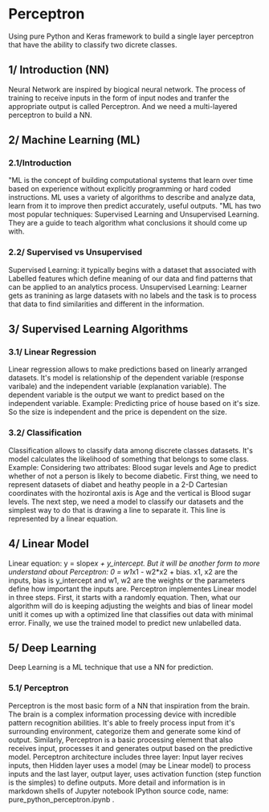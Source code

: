 # Perceptron
Using pure Python and Keras framework to build a single layer perceptron that have the ability to classify two dicrete classes.

## 1/ Introduction (NN)
Neural Network are inspired by biogical neural network. The process of training to receive inputs in the form of input nodes and tranfer the appropriate output is called Perceptron. And we need a multi-layered perceptron to build a NN.

## 2/ Machine Learning (ML)
### 2.1/Introduction
"ML is the concept of building computational systems that learn over time based on experience without explicitly programming or hard coded instructions. ML uses a variety of algorithms to describe and analyze data, learn from it to improve then predict accurately, useful outputs.
"ML has two most popular techniques: Supervised Learning and Unsupervised Learning. They are a guide to teach algorithm what conclusions it should come up with.
### 2.2/ Supervised vs Unsupervised
Supervised Learning: it typically begins with a dataset that associated with Labelled features which define meaning of our data and find patterns that can be applied to an analytics process.
Unsupervised Learning: Learner gets as tranining as large datasets with no labels and the task is to process that data to find similarities and different in the information.
  
## 3/ Supervised Learning Algorithms
### 3.1/ Linear Regression
Linear regression allows to make predictions based on linearly arranged datasets. It's model is relationship of the dependent variable (response varibale) and the independent variable (explanation variable). The dependent variable is the output we want to predict based on the independent variable.
Example: Predicting price of house based on it's size. So the size is independent and the price is dependent on the size.
### 3.2/ Classification
Classification allows to classify data among discrete classes datasets. It's model calculates the likelihood of something that belongs to some class.
Example: Considering two attribates: Blood sugar levels and Age to predict whether of not a person is likely to become diabetic. First thing, we need to represent datasets of diabet and heathy people in a 2-D Cartesian coordinates with the hozirontal axis is Age and the vertical is Blood sugar levels. The next step, we need a model to classify our datasets and the simplest way to do that is drawing a line to separate it. This line is represented by a linear equation.
 
## 4/ Linear Model
Linear equation: y = slope*x + y_intercept. But it will be another form to more understand about Perceptron: 0 = w1*x1 - w2*x2 + bias. x1, x2 are the inputs, bias is y_intercept and w1, w2 are the weights or the parameters define how important the inputs are.
Perceptron implementes Linear model in three steps. First, it starts with a randomly equation. Then, what our algorithm will do is keeping adjusting the weights and bias of linear model unitl it comes up with a optimized line that classifies out data with minimal error. Finally, we use the trained model to predict new unlabelled data.
 
## 5/ Deep Learning
Deep Learning is a ML technique that use a NN for prediction.
### 5.1/ Perceptron
Perceptron is the most basic form of a NN that inspiration from the brain. The brain is a complex information processing device with incredible pattern recognition abilities. It's able to freely process input from it's surrounding environment, categorize them and generate some kind of output. Similarly, Perceptron is a basic processing element that also receives input, processes it and generates output based on the predictive model.
Perceptron architecture includes three layer: Input layer recives inputs, then Hidden layer uses a model (may be Linear model) to process inputs and the last layer, output layer, uses activation function (step function is the simples) to define outputs.
More detail and information is in markdown shells of Jupyter notebook IPython source code, name: pure_python_perceptron.ipynb .
